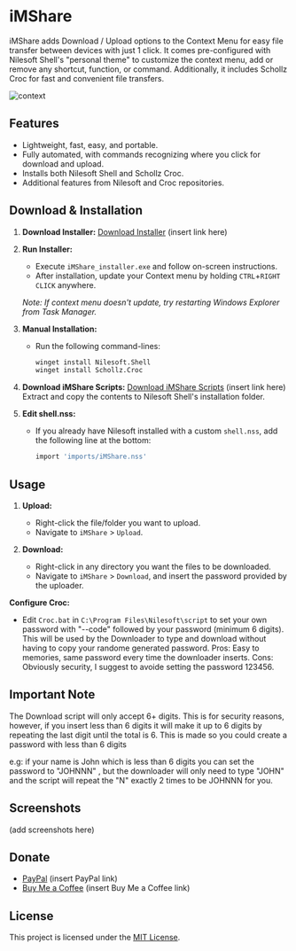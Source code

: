# iMShare

iMShare adds Download / Upload options to the Context Menu for easy file transfer between devices with just 1 click. It comes pre-configured with Nilesoft Shell's "personal theme" to customize the context menu, add or remove any shortcut, function, or command. Additionally, it includes Schollz Croc for fast and convenient file transfers.

![context](https://github.com/iMAboud/iMShare/assets/80198949/3c6c70d6-f609-4516-9388-ca627dd5bba2)

## Features

- Lightweight, fast, easy, and portable.
- Fully automated, with commands recognizing where you click for download and upload.
- Installs both Nilesoft Shell and Schollz Croc.
- Additional features from Nilesoft and Croc repositories.

## Download & Installation

1. **Download Installer:**
   [Download Installer](#) (insert link here)

2. **Run Installer:**
   - Execute `iMShare_installer.exe` and follow on-screen instructions.
   - After installation, update your Context menu by holding `CTRL`+`RIGHT CLICK` anywhere.

   *Note: If context menu doesn't update, try restarting Windows Explorer from Task Manager.*

3. **Manual Installation:**
   - Run the following command-lines:
     ```bash
     winget install Nilesoft.Shell
     winget install Schollz.Croc
     ```

4. **Download iMShare Scripts:**
   [Download iMShare Scripts](#) (insert link here)
   Extract and copy the contents to Nilesoft Shell's installation folder.

5. **Edit shell.nss:**
   - If you already have Nilesoft installed with a custom `shell.nss`, add the following line at the bottom:
     ```bash
     import 'imports/iMShare.nss'
     ```

## Usage
  
1. **Upload:**
   - Right-click the file/folder you want to upload.
   - Navigate to `iMShare` > `Upload`.

2. **Download:**
   - Right-click in any directory you want the files to be downloaded.
   - Navigate to `iMShare` > `Download`, and insert the password provided by the uploader.

 **Configure Croc:**
   - Edit `Croc.bat` in `C:\Program Files\Nilesoft\script` to set your own password with "--code" followed by your password (minimum 6 digits).
This will be used by the Downloader to type and download without having to copy your randome generated password. 
Pros: Easy to memories, same password every time the downloader inserts. 
Cons: Obviously security, I suggest to avoide setting the password 123456. 

## Important Note
The Download script will only accept 6+ digits. 
This is for security reasons, however, if you insert less than 6 digits it will make it up to 6 digits by repeating the last digit until the total is 6. 
This is made so you could create a password with less than 6 digits 

e.g: if your name is John which is less than 6 digits you can set the password to "JOHNNN" , but the downloader will only need to type "JOHN" and the script will repeat the "N" exactly 2 times to be JOHNNN for you. 

## Screenshots

(add screenshots here)

## Donate

- [PayPal](#) (insert PayPal link)
- [Buy Me a Coffee](#) (insert Buy Me a Coffee link)

## License

This project is licensed under the [MIT License](LICENSE).
